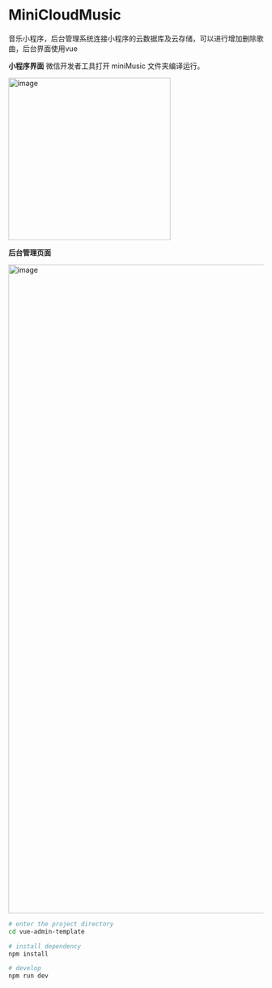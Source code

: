 # MiniCloudMusic
音乐小程序，后台管理系统连接小程序的云数据库及云存储，可以进行增加删除歌曲，后台界面使用vue

**小程序界面**
微信开发者工具打开 miniMusic 文件夹编译运行。<br />

<img width="320" alt="image" src="https://user-images.githubusercontent.com/61902254/175329712-9e118761-4e38-44d3-b393-9664a67d21fb.png">

**后台管理页面** 

<img width="1279" alt="image" src="https://user-images.githubusercontent.com/61902254/175335451-d89fc1d1-f7c4-4bd1-a6cd-4f8c41252d4f.png">

```bash
# enter the project directory
cd vue-admin-template

# install dependency
npm install

# develop
npm run dev
```
